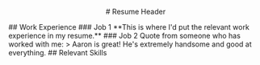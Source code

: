 <p align = "center"> 
# Resume Header
</p>
## Work Experience
### Job 1
**This is where I'd put the relevant work experience in my resume.**
### Job 2
Quote from someone who has worked with me: 
> Aaron is great! He's extremely handsome and good at everything.
## Relevant Skills

